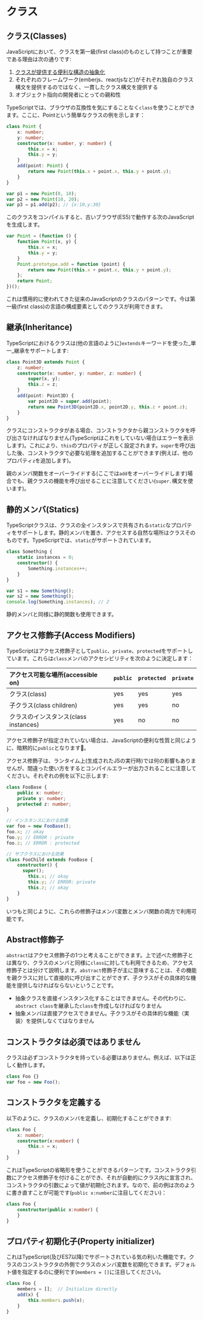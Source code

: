 # クラス

## クラス\(Classes\)

JavaScriptにおいて、クラスを第一級\(first class\)のものとして持つことが重要である理由は次の通りです:

1. [クラスが提供する便利な構造の抽象化](../../main-1/classesareuseful.md)
2. それぞれのフレームワーク\(emberjs、reactjsなど\)がそれぞれ独自のクラス構文を提供するのではなく、一貫したクラス構文を提供する
3. オブジェクト指向の開発者にとっての親和性

TypeScriptでは、ブラウザの互換性を気にすることなく`class`を使うことができます。ここに、Pointという簡単なクラスの例を示します：

```typescript
class Point {
    x: number;
    y: number;
    constructor(x: number, y: number) {
        this.x = x;
        this.y = y;
    }
    add(point: Point) {
        return new Point(this.x + point.x, this.y + point.y);
    }
}

var p1 = new Point(0, 10);
var p2 = new Point(10, 20);
var p3 = p1.add(p2); // {x:10,y:30}
```

このクラスをコンパイルすると、古いブラウザ\(ES5\)で動作する次のJavaScriptを生成します。

```typescript
var Point = (function () {
    function Point(x, y) {
        this.x = x;
        this.y = y;
    }
    Point.prototype.add = function (point) {
        return new Point(this.x + point.x, this.y + point.y);
    };
    return Point;
})();
```

これは慣用的に使われてきた従来のJavaScriptのクラスのパターンです。今は第一級\(first class\)の言語の構成要素としてのクラスが利用できます。

## 継承\(Inheritance\)

TypeScriptにおけるクラスは\(他の言語のように\)`extends`キーワードを使った_単一_継承をサポートします:

```typescript
class Point3D extends Point {
    z: number;
    constructor(x: number, y: number, z: number) {
        super(x, y);
        this.z = z;
    }
    add(point: Point3D) {
        var point2D = super.add(point);
        return new Point3D(point2D.x, point2D.y, this.z + point.z);
    }
}
```

クラスにコンストラクタがある場合、コンストラクタから親コンストラクタを呼び出さなければなりません\(TypeScriptはこれをしていない場合はエラーを表示します\)。これにより、`this`のプロパティが正しく設定されます。`super`を呼び出した後、コンストラクタで必要な処理を追加することができます\(例えば、他のプロパティ`z`を追加します\)。

親のメンバ関数をオーバーライドする\(ここでは`add`をオーバーライドします\)場合でも、親クラスの機能を呼び出せることに注意してください\(`super.`構文を使います\)。

## 静的メンバ\(Statics\)

TypeScriptクラスは、クラスの全インスタンスで共有される`static`なプロパティをサポートします。静的メンバを置き、アクセスする自然な場所はクラスそのものです。TypeScriptでは、`static`がサポートされています。

```typescript
class Something {
    static instances = 0;
    constructor() {
        Something.instances++;
    }
}

var s1 = new Something();
var s2 = new Something();
console.log(Something.instances); // 2
```

静的メンバと同様に静的関数も使用できます。

## アクセス修飾子\(Access Modifiers\)

TypeScriptはアクセス修飾子として`public`、`private`、`protected`をサポートしています。これらは`class`メンバのアクセシビリティを次のように決定します：

| アクセス可能な場所\(accessible on\) | `public` | `protected` | `private` |
| :--- | :--- | :--- | :--- |
| クラス\(class\) | yes | yes | yes |
| 子クラス\(class children\) | yes | yes | no |
| クラスのインスタンス\(class instances\) | yes | no | no |

アクセス修飾子が指定されていない場合は、JavaScriptの便利な性質と同じように、暗黙的に`public`となります🌹。

アクセス修飾子は、ランタイム上\(生成されたJSの実行時\)では何の影響もありませんが、間違った使い方をするとコンパイルエラーが出力されることに注意してください。それぞれの例を以下に示します:

```typescript
class FooBase {
    public x: number;
    private y: number;
    protected z: number;
}

// インスタンスにおける効果
var foo = new FooBase();
foo.x; // okay
foo.y; // ERROR : private
foo.z; // ERROR : protected

// サブクラスにおける効果
class FooChild extends FooBase {
    constructor() {
      super();
        this.x; // okay
        this.y; // ERROR: private
        this.z; // okay
    }
}
```

いつもと同じように、これらの修飾子はメンバ変数とメンバ関数の両方で利用可能です。

## Abstract修飾子

`abstract`はアクセス修飾子の1つと考えることができます。上で述べた修飾子とは異なり、クラスのメンバと同様に`class`に対しても利用できるため、アクセス修飾子とは分けて説明します。`abstract`修飾子が主に意味することは、その機能を親クラスに対して直接的に呼び出すことができず、子クラスがその具体的な機能を提供しなければならないということです。

* 抽象クラスを直接インスタンス化することはできません。その代わりに、`abstract class`を継承した`class`を作成しなければなりません
* 抽象メンバは直接アクセスできません。子クラスがその具体的な機能（実装）を提供しなくてはなりません

## コンストラクタは必須ではありません

クラスは必ずコンストラクタを持っている必要はありません。例えば、以下は正しく動作します。

```typescript
class Foo {}
var foo = new Foo();
```

## コンストラクタを定義する

以下のように、クラスのメンバを定義し、初期化することができます:

```typescript
class Foo {
    x: number;
    constructor(x:number) {
        this.x = x;
    }
}
```

これはTypeScriptの省略形を使うことができるパターンです。コンストラクタ引数にアクセス修飾子を付けることができ、それが自動的にクラス内に宣言され、コンストラクタの引数によって値が初期化されます。なので、前の例は次のように書き直すことが可能です\(`public x:number`に注目してください\)：

```typescript
class Foo {
    constructor(public x:number) {
    }
}
```

## プロパティ初期化子\(Property initializer\)

これはTypeScript\(及びES7以降\)でサポートされている気の利いた機能です。クラスのコンストラクタの外側でクラスのメンバ変数を初期化できます。デフォルト値を指定するのに便利です\(`members = []`に注目してください\)。

```typescript
class Foo {
    members = [];  // Initialize directly
    add(x) {
        this.members.push(x);
    }
}
```

